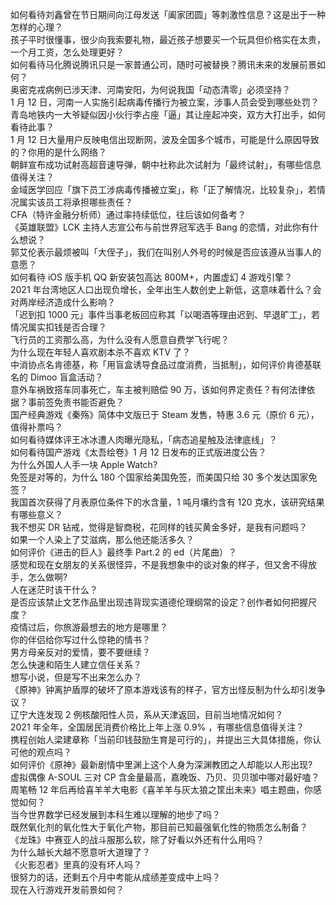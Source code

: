 如何看待刘鑫曾在节日期间向江母发送「阖家团圆」等刺激性信息？这是出于一种怎样的心理？  
孩子平时很懂事，很少向我索要礼物，最近孩子想要买一个玩具但价格实在太贵，一个月工资，怎么处理更好？  
如何看待马化腾说腾讯只是一家普通公司，随时可被替换？腾讯未来的发展前景如何？  
奥密克戎病例已涉天津、河南安阳，为何说我国「动态清零」必须坚持？  
1 月 12 日，河南一人实施引起病毒传播行为被立案，涉事人员会受到哪些处罚？  
青岛地铁内一大爷疑似因小伙行李占座「逼」其让座起冲突，双方大打出手，如何看待此事？  
1 月 12 日大量用户反映电信出现断网，波及全国多个城市，可能是什么原因导致的？你用的是什么网络？  
朝鲜宣布成功试射高超音速导弹，朝中社称此次试射为「最终试射」，有哪些信息值得关注？  
金域医学回应「旗下员工涉病毒传播被立案」，称「正了解情况，比较复杂」，若情况属实该员工将承担哪些责任？  
CFA（特许金融分析师）通过率持续低位，往后该如何备考？  
《英雄联盟》LCK 主持人志宣公布与前世界冠军选手 Bang 的恋情，对此你有什么想说？  
郭艾伦表示最烦被叫「大侄子」，我们在叫别人外号的时候是否应该遵从当事人的意愿？  
如何看待 iOS 版手机 QQ 新安装包高达 800M+，内置虚幻 4 游戏引擎？  
2021 年台湾地区人口出现负增长，全年出生人数创史上新低，这意味着什么？会对两岸经济造成什么影响？  
「迟到扣 1000 元」事件当事老板回应称其「以喝酒等理由迟到、早退旷工」，若情况属实扣钱是否合理？  
飞行员的工资那么高，为什么没有人愿意自费学飞行呢？  
为什么现在年轻人喜欢剧本杀不喜欢 KTV 了？  
中消协点名肯德基，称「用盲盒诱导食品过度消费，当抵制」，如何评价肯德基联名的 Dimoo 盲盒活动？  
意外车祸致搭车同事死亡，车主被判赔偿 90 万，该如何界定责任？有何法律依据？事前签免责书能否避免？  
国产经典游戏《秦殇》简体中文版已于 Steam 发售，特惠 3.6 元（原价 6 元），值得补票吗？  
如何看待媒体评王冰冰遭人肉曝光隐私，「病态追星触及法律底线」？  
如何看待国产游戏《太吾绘卷》1 月 12 日发布的正式版进度公告？  
为什么外国人人手一块 Apple Watch?  
免签是对等的，为什么 180 个国家给美国免签，而美国只给 30 多个发达国家免签？  
我国首次获得了月表原位条件下的水含量，1 吨月壤约含有 120 克水，该研究结果有哪些意义？  
我不想买 DR 钻戒，觉得是智商税，花同样的钱买黄金多好，是我有问题吗？  
如果一个人染上了艾滋病，那么他还能活多久？  
如何评价《进击的巨人》最终季 Part.2 的 ed（片尾曲）？  
感觉和现在女朋友的关系很怪异，不是我想象中的谈对象的样子，但又舍不得放手，怎么做啊?  
人在迷茫时该干什么？  
是否应该禁止文艺作品里出现违背现实道德伦理纲常的设定？创作者如何把握尺度？  
疫情过后，你旅游最想去的地方是哪里？  
你的伴侣给你写过什么惊艳的情书？  
男方母亲反对的爱情，要不要继续？  
怎么快速和陌生人建立信任关系？  
想写小说，但是写不出来怎么办？  
《原神》钟离护盾厚的破坏了原本游戏该有的样子，官方出怪反制为什么却引发争议？  
辽宁大连发现 2 例核酸阳性人员，系从天津返回，目前当地情况如何？  
2021 年全年，全国居民消费价格比上年上涨 0.9% ，有哪些信息值得关注？  
携程创始人梁建章称「当前印钱鼓励生育是可行的」，并提出三大具体措施，你认可他的观点吗？  
如何评价《原神》最新剧情中里渊上这个人身为深渊教团之人却能以人形出现?  
虚拟偶像 A-SOUL 三对 CP 含金量最高，嘉晚饭、乃贝、贝贝珈中哪对最好嗑？  
周笔畅 12 年后再给喜羊羊大电影《喜羊羊与灰太狼之筐出未来》唱主题曲，你感觉如何？  
当今世界数学已经发展到本科生难以理解的地步了吗？  
既然氧化剂的氧化性大于氧化产物，那目前已知最强氧化性的物质怎么制备？  
《龙珠》中赛亚人的战斗服那么软，除了好看以外还有什么用吗？  
为什么越长大越不愿意听大道理了？  
《火影忍者》里真的没有坏人吗？  
很努力的话，还剩五个月中考能从成绩差变成中上吗？  
现在入行游戏开发前景如何？  
